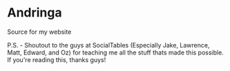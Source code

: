 Andringa
========

Source for my website

P.S. - Shoutout to the guys at SocialTables (Especially Jake, Lawrence, Matt, Edward, and Oz) for teaching me all the stuff thats made this possible. If you're reading this, thanks guys!
